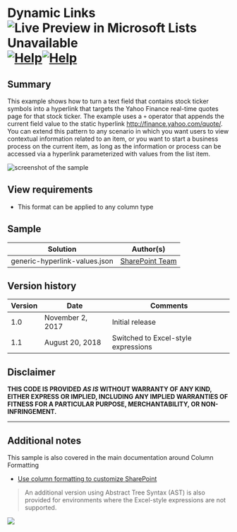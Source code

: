 # Dynamic Links ![Live Preview in Microsoft Lists Unavailable](../../assets/mslists-livepreview-disabled.png "Live Preview in Microsoft Lists Unavailable") [![Help](../../assets/info-light.png#gh-light-mode-only)](https://pnp.github.io/List-Formatting/gettingstarted/ "Help")[![Help](../../assets/info-Dark.png#gh-dark-mode-only)](https://pnp.github.io/List-Formatting/gettingstarted/ "Help")

## Summary
This example shows how to turn a text field that contains stock ticker symbols into a hyperlink that targets the Yahoo Finance real-time quotes page for that stock ticker. The example uses a `+` operator that appends the current field value to the static hyperlink <a>http://finance.yahoo.com/quote/</a>. You can extend this pattern to any scenario in which you want users to view contextual information related to an item, or you want to start a business process on the current item, as long as the information or process can be accessed via a hyperlink parameterized with values from the list item.

![screenshot of the sample](./assets/screenshot.png)

## View requirements
- This format can be applied to any column type

## Sample

Solution|Author(s)
--------|---------
generic-hyperlink-values.json | [SharePoint Team](https://github.com/SharePoint)

## Version history

Version|Date|Comments
-------|----|--------
1.0|November 2, 2017|Initial release
1.1|August 20, 2018|Switched to Excel-style expressions

## Disclaimer
**THIS CODE IS PROVIDED *AS IS* WITHOUT WARRANTY OF ANY KIND, EITHER EXPRESS OR IMPLIED, INCLUDING ANY IMPLIED WARRANTIES OF FITNESS FOR A PARTICULAR PURPOSE, MERCHANTABILITY, OR NON-INFRINGEMENT.**

---

## Additional notes
This sample is also covered in the main documentation around Column Formatting

- [Use column formatting to customize SharePoint](https://docs.microsoft.com/en-us/sharepoint/dev/declarative-customization/column-formatting)

> An additional version using Abstract Tree Syntax (AST) is also provided for environments where the Excel-style expressions are not supported.

<img src="https://pnptelemetry.azurewebsites.net/list-formatting/column-samples/generic-hyperlink-values" />
